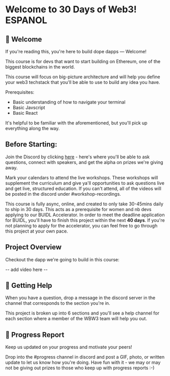 # Welcome to 30 Days of Web3! ESPANOL 

## 👋 Welcome
If you're reading this, you're here to build dope dapps — Welcome! 

This course is for devs that want to start building on Ethereum, one of the biggest blockchains in the world.

This course will focus on big-picture architecture and will help you define your web3 techstack that you'll be able to use to build any idea you have. 

Prerequisites:
- Basic understanding of how to navigate your terminal
- Basic Javscript
- Basic React

It's helpful to be familiar with the aforementioned, but you'll pick up everything along the way. 

## Before Starting:

Join the Discord by clicking [here](https://discord.com/invite/z63rfurXMD) - here's where you'll be able to ask questions, connect with speakers, and get the alpha on prizes we're giving away. 

Mark your calendars to attend the live workshops. These workshops will supplement the curriculum and give ya'll opportunities to ask questions live and get live, structured education. If you can't attend, all of the videos will be posted in the discord under #workshop-recordings.

This course is fully async, online, and created to only take 30-45mins daily to ship in 30 days. This acts as a prerequisite for women and nb devs applying to our BUIDL Accelerator. In order to meet the deadline application for BUIDL, you'll have to finish this project within the next **40 days**. If you're not planning to apply for the accelerator, you can feel free to go through this project at your own pace. 


## Project Overview
Checkout the dapp we're going to build in this course: 

-- add video here -- 


## 🤚 Getting Help
When you have a question, drop a message in the discord server in the channel that corresponds to the section you're in.

This project is broken up into 6 sections and you'll see a help channel for each section where a member of the WBW3 team will help you out. 

## 🚨 Progress Report
Keep us updated on your progress and motivate your peers!

Drop into the #progress channel in discord and post a GIF, photo, or written update to let us know how you're doing. Have fun with it - we may or may not be giving out prizes to those who keep up with progress reports :-)